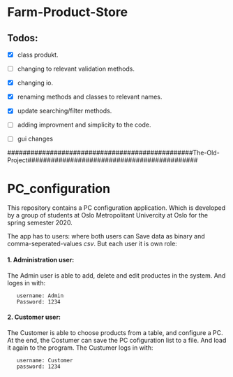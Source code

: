 # Farm-Product-Store

## Todos:
- [x] class produkt. 
- [ ] changing to relevant validation methods.
- [x] changing io.
- [x] renaming methods and classes to relevant names.
- [x] update searching/filter methods.
- [ ] adding improvment and simplicity to the code.
- [ ] gui changes



################################################The-Old-Project############################################
# PC_configuration
This repository contains a PC configuration application. Which is developed by a group of students at Oslo Metropolitant Univercity at Oslo for the spring semester 2020.

The app has to users: 
where both users can Save data as binary and comma-seperated-values *csv*.
But each user it is own role: 
#### 1. Administration user: 
The Admin user is able to add, delete and edit productes in the system.
And loges in with: 
 ```
    username: Admin
    Password: 1234
 ```
 #### 2. Customer user:
 The Customer is able to choose products from a table, and configure a PC. At the end, the Costumer can save the PC cofiguration list to a file.
 And load it again to the program.
 The Custumer logs in with:
 ```
    username: Customer
    password: 1234
 ```
